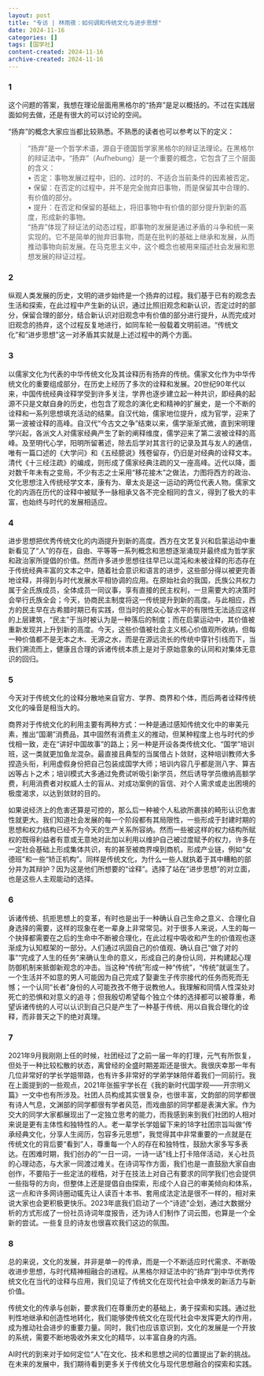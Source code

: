 ```yaml
---
layout: post
title: "专访 | 林雨夜：如何调和传统文化与进步思想"
date: 2024-11-16
categories: []
tags: [国学社]
content-created: 2024-11-16
archive-created: 2024-11-16
---
```


### 1
 
这个问题的答案，我想在理论层面用黑格尔的“扬弃”是足以概括的。不过在实践层面如何去做，还是有很大的可以讨论的空间。

“扬弃”的概念大家应当都比较熟悉。不熟悉的读者也可以参考以下的定义：

> “扬弃”是一个哲学术语，源自于德国哲学家黑格尔的辩证法理论。在黑格尔的辩证法中，“扬弃”（Aufhebung）是一个重要的概念，它包含了三个层面的含义：  
> • 否定：事物发展过程中，旧的、过时的、不适合当前条件的因素被否定。  
> • 保留：在否定的过程中，并不是完全抛弃旧事物，而是保留其中合理的、有价值的部分。  
> • 提升：在否定和保留的基础上，将旧事物中有价值的部分提升到新的高度，形成新的事物。  
> “扬弃”体现了辩证法的动态过程，即事物的发展是通过矛盾的斗争和统一来实现的。它不是简单的抛弃旧事物，而是在批判的基础上继承和发展，从而推动事物向前发展。在马克思主义中，这个概念也被用来描述社会发展和思想发展的辩证过程。

### 2

纵观人类发展的历史，文明的进步始终是一个扬弃的过程。我们基于已有的观念去生活和探索，在此过程中产生新的认识，通过比照旧观念和新认识，否定过时的部分，保留合理的部分，结合新认识对旧观念中有价值的部分进行提升，从而完成对旧观念的扬弃，这个过程反复地进行，如同车轮一般载着文明前进。“传统文化”和“进步思想”这一对矛盾其实就是上述过程中的两个方面。

### 3

以儒家文化为代表的中华传统文化及其诠释历有扬弃的传统。儒家文化作为中华传统文化的重要组成部分，在历史上经历了多次的诠释和发展。20世纪90年代以来，中国传统经典诠释学受到许多关注，学界也逐步建立起一种共识，即经典的起源不只是文献自身的历史，也包含了观念的演化史和精神的扩展史，是一个不断的诠释和一系列思想填充活动的结果。自汉代始，儒家地位提升，成为官学，迎来了第一波被诠释的高峰。自汉代“今古文之争”结束以来，儒学渐渐式微，直到宋明理学兴起，各派文人对儒家经典产生了新的阐释维度，儒学迎来了第二波被诠释的高峰。及至明代心学，阳明所留著述，除去后学对其言行的记录及其与友人的通信，唯有一篇口述的《大学问》和《五经臆说》残卷留存，仍旧是对经典的诠释文本。清代《十三经注疏》的编成，则形成了儒家经典注疏的又一座高峰。近代以降，面对数千年未有之变局，不少有志之士采用“移花接木”之做法，力图将西方的政治、文化思想注入传统经学文本，康有为、章太炎是这一运动的两位代表人物。儒家文化的内涵在历代的诠释中被赋予一脉相承又各不完全相同的含义，得到了极大的丰富，也始终与时代的发展相适应。

### 4

进步思想把优秀传统文化的内涵提升到新的高度。西方在文艺复兴和启蒙运动中重新看见了“人”的存在，自由、平等等一系列概念和思想逐渐涌现并最终成为哲学家和政治家所提倡的价值。然而许多进步思想往往早已以混沌和未被诠释的形态存在于传统经典丰富的文本之中，随着社会意识和语言的进步，这些部分得以被更完善地诠释，并得到与时代发展水平相协调的应用。在原始社会的我国，氏族公共权力属于全氏族成员，全体成员一同议事，享有直接的民主权利，一旦需要大的决策时会举行氏族全会；今天，协商民主制度将这一传统提升到新的高度。与此相应，西方的民主早在古希腊时期已有实践，但当时的民众心智水平的有限性无法适应这样的上层建筑，“民主”于当时被认为是一种落后的制度；而在启蒙运动中，其价值被重新发现并上升到新的高度。今天，这些价值被社会主义核心价值观所收纳，但每一种价值都不是无本之木、无源之水，而是在源远流长的传统中穿针引线而下，当我们溯流而上，健康且合理的诉诸传统本质上是对于原始意象的认同和对集体无意识的回归。

### 5

今天对于传统文化的诠释分散地来自官方、学界、商界和个体，而后两者诠释传统文化的噪音是相当大的。

商界对于传统文化的利用主要有两种方式：一种是通过感知传统文化中的审美元素，推出“国潮”消费品，其中固然有消费主义的推动，但某种程度上也与时代的步伐相一致，走在“讲好中国故事”的路上；另一种是开设各类传统文化、“国学”培训班，这一类就更加鱼龙混杂。最直接且典型的当属借占卜敛财，这种培训教师大多捏造头衔，利用虚假身份把自己包装成国学大师；培训内容几乎都是测八字、算吉凶等占卜之术；培训模式大多通过免费试听吸引新学员，然后诱导学员缴纳高额学费，利用消费者对权威人士的盲从、对成功案例的盲信、对个人需求或走出困境的极度渴求，以达到敛财的目的。

如果说经济上的危害还算是可控的，那么后一种被个人私欲所裹挟的畸形认识危害性就更大。我们知道社会发展的每一个阶段都有其局限性，一些形成于封建时期的思想和权力结构已经不为今天的生产关系所容纳。然而一些被这样的权力结构所赋权的既得利益者有意或无意地对此加以利用以维护自己被过度赋予的权力，许多在一定社会基础上形成集体共识，有的甚至被商界嗅到商机，形成产业链，例如“女德班”和一些“矫正机构”。同样是传统文化，为什么一些人就执着于其中糟粕的部分并为其辩护？因为这是他们所想要的“诠释”。选择了站在“进步思想”的对立面，也是这些人主观能动的选择。

### 6

诉诸传统、抗拒思想上的变革，有时也是出于一种确认自己生命之意义、合理化自身选择的需要，这样的现象在老一辈身上非常常见。对于很多人来说，人生的每一个抉择都需要在之后的生命中不断被合理化，在此过程中吸收和产生的价值观也逐渐成为认知框架的一部分。人们通过巩固自己的价值观、确认自己“做了对的事”“完成了人生的任务”来确认生命的意义，形成自己的身份认同，并构建起心理防御机制来抵御新观念的冲击。当这种“传统”形成一种“传统”，“传统”就诞生了。一个生活并不如意的男人可能因为自己完成了娶妻生子传宗接代的任务而死而无憾；一个认同“长者”身份的人可能孜孜不倦于说教他人。我理解和同情人性深处对死亡的恐惧和对意义的追寻；但我殷切希望每个独立个体的选择都可以被尊重，希望诉诸传统的人可以认识到自己只是产生了一种基于传统、用以自我合理化的诠释，而非普天之下的绝对真理。

### 7

2021年9月我刚刚上任的时候，社团经过了之前一届一年的打理，元气有所恢复，但处于一种比较松散的状态，离曾经的全盛时期差距还是很大。我很庆幸那一年有几位非常好的学长学姐带路，也有许多非常好的学弟学妹陪伴着我们一同前行。我在上面提到的一些观点，2021年张振宇学长在《我的新时代国学观——开宗明义篇》一文中也有所涉及。社团人员构成其实很复杂，也很丰富，文韵部的同学都很有诗人气息，文渊部的同学都很有学者风范，而戏曲部的同学都是表演大家。作为交大的同学大家都展现出了一定独立思考的能力，而我感到来到我们社团的人相对来说是更有主体性和独特性的人。老一辈学长学姐留下来的18字社团宗旨叫做“传承经典文化，分享人生阅历，包容多元思想”，我觉得其中非常重要的一点就是在传统文化的背后要“看到”人，尊重每一个人的存在和独特性，鼓励大家多写多表达。在困难时期，我们创办的“一日一词，一诗一话”线上打卡陪伴活动，关心社员的心理动态，与大家一同渡过难关。在诗词写作方面，我们也是一直鼓励大家自由创作，不要陷于一些定法的桎梏，对于在技法上对自己有要求的同学我们也会提供一些指导的方向，但整体上还是提倡自由探索，形成个人自己的审美倾向和体系，这一点和许多网诗圈动辄先让人读百十本书、套用成法定法是很不一样的，相对来说大家也会更积极更快乐。2023年底我们启动了一个“诗迹”企划，通过大数据分析的方式形成了一份社员诗词年度报告，还为诗人们制作了词云图，也算是一个全新的尝试。一些复旦的诗友也很喜欢我们这边的氛围。

### 8

总的来说，文化的发展，并非是单一的传承，而是一个不断适应时代需求、不断吸收进步思想，与时代精神相融合的进程。从黑格尔辩证法中的“扬弃”到中华优秀传统文化在当代的诠释与应用，我们见证了传统文化在现代社会中焕发的新活力与新价值。

传统文化的传承与创新，要求我们在尊重历史的基础上，勇于探索和实践。通过批判性地继承和创造性地转化，我们能够使传统文化在现代社会中发挥更大的作用，成为推动社会进步的重要力量。同时，我们也应该意识到，文化的发展是一个开放的系统，需要不断地吸收外来文化的精华，以丰富自身的内涵。

AI时代的到来对于如何定位“人”在文化、技术和思想之间的位置提出了新的挑战。在未来的发展中，我们期待看到更多关于传统文化与现代思想融合的探索和实践。
